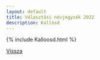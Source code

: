 ```yaml
---
layout: default
title: Választási névjegyzék 2022
description: Kallósd
---
```


{% include Kalloosd.html %}

[Vissza](./)